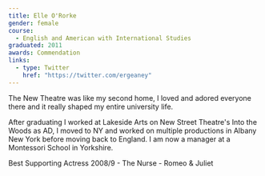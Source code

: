 ```yaml
---
title: Elle O'Rorke
gender: female
course:
  - English and American with International Studies
graduated: 2011
awards: Commendation
links:
  - type: Twitter
    href: "https://twitter.com/ergeaney"
---
```


The New Theatre was like my second home, I loved and adored everyone there and it really shaped my entire university life.

After graduating I worked at Lakeside Arts on New Street Theatre's Into the Woods as AD, I moved to NY and worked on multiple productions in Albany New York before moving back to England. I am now a manager at a Montessori School in Yorkshire.

Best Supporting Actress 2008/9 - The Nurse - Romeo & Juliet






